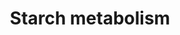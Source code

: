 ---
annotations:
- id: PW:0001390
  parent: classic metabolic pathway
  type: Pathway Ontology
  value: starch biosynthetic pathway
authors:
- Anwesha
- Sbohler
- Egonw
- MaintBot
- Mkutmon
- Eweitz
description: This pathways describes the synthesis and degradation reactions of starch
  in the chloroplast.The metabolic link with the Calvin-Benson Cycle, Sucrose Metabolism
  and Glycolysis are indicated. Protein identifiers for A. thaliana are from UNIPROT.
  The pathway is inspired from information drawn for Plant Physiology (Taiz and Zeiger)
  Third Edition and KEGG Pathways.
last-edited: 2021-05-27
organisms:
- Arabidopsis thaliana
communities:
- Plants
redirect_from:
- /index.php/Pathway:WP2622
- /instance/WP2622
- /instance/WP2622_r122568
revision: r122568
schema-jsonld:
- '@context': https://schema.org/
  '@id': https://wikipathways.github.io/pathways/WP2622.html
  '@type': Dataset
  creator:
    '@type': Organization
    name: WikiPathways
  description: This pathways describes the synthesis and degradation reactions of
    starch in the chloroplast.The metabolic link with the Calvin-Benson Cycle, Sucrose
    Metabolism and Glycolysis are indicated. Protein identifiers for A. thaliana are
    from UNIPROT. The pathway is inspired from information drawn for Plant Physiology
    (Taiz and Zeiger) Third Edition and KEGG Pathways.
  keywords:
  - ADG2
  - ADP
  - ADP-glucose
  - APL2
  - APL3
  - APS1
  - ATP
  - FBP
  - H2O
  - PGI1
  - PGMP
  - PHS1
  - PPi
  - Pi
  - SS1
  - SS2
  - SS3
  - fructose 1,6-bisphosphate
  - fructose 6-phosphate
  - glucose 1-phosphate
  - glucose 6-phosphate
  - starch
  license: CC0
  name: Starch metabolism
seo: CreativeWork
title: Starch metabolism
wpid: WP2622
---